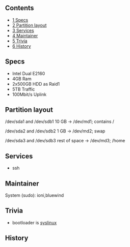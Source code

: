 ## Contents

*   [1 Specs](#Specs)
*   [2 Partition layout](#Partition_layout)
*   [3 Services](#Services)
*   [4 Maintainer](#Maintainer)
*   [5 Trivia](#Trivia)
*   [6 History](#History)

## Specs

*   Intel Dual E2160
*   4GB Ram
*   2x500GB HDD as Raid1
*   5TB Traffic
*   100Mbit/s Uplink

## Partition layout

/dev/sda1 and /dev/sdb1 10 GB -> /dev/md1; contains /

/dev/sda2 and /dev/sdb2 1 GB -> /dev/md2; swap

/dev/sda3 and /dev/sdb3 rest of space -> /dev/md3; /home

## Services

*   ssh

## Maintainer

System (sudo): ioni,bluewind

## Trivia

*   bootloader is [syslinux](/index.php/Syslinux "Syslinux")

## History